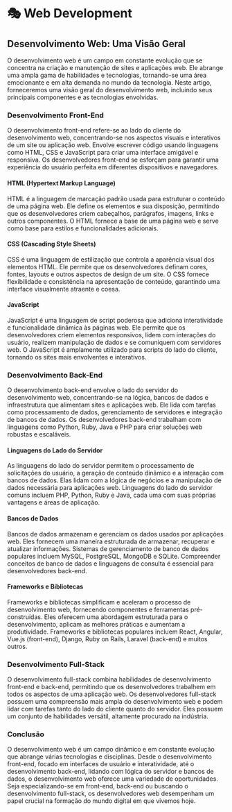 # 🎭 Web Development

## Desenvolvimento Web: Uma Visão Geral

O desenvolvimento web é um campo em constante evolução que se concentra na criação e manutenção de sites e aplicações web. Ele abrange uma ampla gama de habilidades e tecnologias, tornando-se uma área emocionante e em alta demanda no mundo da tecnologia. Neste artigo, forneceremos uma visão geral do desenvolvimento web, incluindo seus principais componentes e as tecnologias envolvidas.

### Desenvolvimento Front-End

O desenvolvimento front-end refere-se ao lado do cliente do desenvolvimento web, concentrando-se nos aspectos visuais e interativos de um site ou aplicação web. Envolve escrever código usando linguagens como HTML, CSS e JavaScript para criar uma interface amigável e responsiva. Os desenvolvedores front-end se esforçam para garantir uma experiência do usuário perfeita em diferentes dispositivos e navegadores.

#### HTML (Hypertext Markup Language)

HTML é a linguagem de marcação padrão usada para estruturar o conteúdo de uma página web. Ele define os elementos e sua disposição, permitindo que os desenvolvedores criem cabeçalhos, parágrafos, imagens, links e outros componentes. O HTML fornece a base de uma página web e serve como base para estilos e funcionalidades adicionais.

#### CSS (Cascading Style Sheets)

CSS é uma linguagem de estilização que controla a aparência visual dos elementos HTML. Ele permite que os desenvolvedores definam cores, fontes, layouts e outros aspectos de design de um site. O CSS fornece flexibilidade e consistência na apresentação de conteúdo, garantindo uma interface visualmente atraente e coesa.

#### JavaScript

JavaScript é uma linguagem de script poderosa que adiciona interatividade e funcionalidade dinâmica às páginas web. Ele permite que os desenvolvedores criem elementos responsivos, lidem com interações do usuário, realizem manipulação de dados e se comuniquem com servidores web. O JavaScript é amplamente utilizado para scripts do lado do cliente, tornando os sites mais envolventes e interativos.

### Desenvolvimento Back-End

O desenvolvimento back-end envolve o lado do servidor do desenvolvimento web, concentrando-se na lógica, bancos de dados e infraestrutura que alimentam sites e aplicações web. Ele lida com tarefas como processamento de dados, gerenciamento de servidores e integração de bancos de dados. Os desenvolvedores back-end trabalham com linguagens como Python, Ruby, Java e PHP para criar soluções web robustas e escaláveis.

#### Linguagens do Lado do Servidor

As linguagens do lado do servidor permitem o processamento de solicitações do usuário, a geração de conteúdo dinâmico e a interação com bancos de dados. Elas lidam com a lógica de negócios e a manipulação de dados necessária para aplicações web. Linguagens do lado do servidor comuns incluem PHP, Python, Ruby e Java, cada uma com suas próprias vantagens e áreas de aplicação.

#### Bancos de Dados

Bancos de dados armazenam e gerenciam os dados usados por aplicações web. Eles fornecem uma maneira estruturada de armazenar, recuperar e atualizar informações. Sistemas de gerenciamento de banco de dados populares incluem MySQL, PostgreSQL, MongoDB e SQLite. Compreender conceitos de banco de dados e linguagens de consulta é essencial para desenvolvedores back-end.

#### Frameworks e Bibliotecas

Frameworks e bibliotecas simplificam e aceleram o processo de desenvolvimento web, fornecendo componentes e ferramentas pré-construídas. Eles oferecem uma abordagem estruturada para o desenvolvimento, aplicam as melhores práticas e aumentam a produtividade. Frameworks e bibliotecas populares incluem React, Angular, Vue.js (front-end), Django, Ruby on Rails, Laravel (back-end) e muitos outros.

### Desenvolvimento Full-Stack

O desenvolvimento full-stack combina habilidades de desenvolvimento front-end e back-end, permitindo que os desenvolvedores trabalhem em todos os aspectos de uma aplicação web. Os desenvolvedores full-stack possuem uma compreensão mais ampla do desenvolvimento web e podem lidar com tarefas tanto do lado do cliente quanto do servidor. Eles possuem um conjunto de habilidades versátil, altamente procurado na indústria.

### Conclusão

O desenvolvimento web é um campo dinâmico e em constante evolução que abrange várias tecnologias e disciplinas. Desde o desenvolvimento front-end, focado em interfaces de usuário e interatividade, até o desenvolvimento back-end, lidando com lógica do servidor e bancos de dados, o desenvolvimento web oferece uma variedade de oportunidades. Seja especializando-se em front-end, back-end ou buscando o desenvolvimento full-stack, os desenvolvedores web desempenham um papel crucial na formação do mundo digital em que vivemos hoje.
